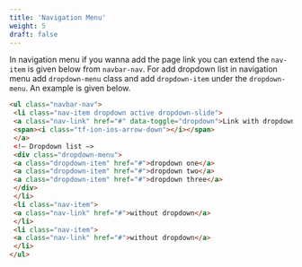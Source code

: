 ```yaml
---
title: 'Navigation Menu'
weight: 5
draft: false
---
```

In navigation menu if you wanna add the page link you can extend the `nav-item` is given below from `navbar-nav`. For add dropdown list in navigation menu add `dropdown-menu` class and add `dropdown-item` under the `dropdown-menu`. An example is given below.

```html
<ul class="navbar-nav">
 <li class="nav-item dropdown active dropdown-slide">
 <a class="nav-link" href="#" data-toggle="dropdown">Link with dropdown  
 <span><i class="tf-ion-ios-arrow-down"></i></span>
 </a>
 <!– Dropdown list –>
 <div class="dropdown-menu">
 <a class="dropdown-item" href="#">dropdown one</a>
 <a class="dropdown-item" href="#">dropdown two</a>
 <a class="dropdown-item" href="#">dropdown three</a>
 </div>
 </li>
 <li class="nav-item">
 <a class="nav-link" href="#">without dropdown</a>
 </li>
 <li class="nav-item">
 <a class="nav-link" href="#">without dropdown</a>
 </li>
</ul>
```